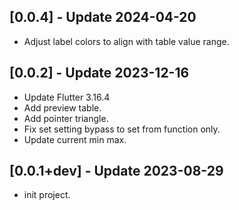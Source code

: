 ## [0.0.4] - Update 2024-04-20
- Adjust label colors to align with table value range.
## [0.0.2] - Update 2023-12-16
- Update Flutter 3.16.4
- Add preview table.
- Add pointer triangle.
- Fix set setting bypass to set from function only.
- Update current min max.

## [0.0.1+dev] - Update 2023-08-29
- init project.